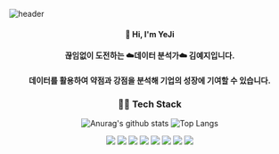 ![header](https://capsule-render.vercel.app/api?type=wave&color=ED986C&height=300&section=header&text=meji's%20github&fontSize=90&fontColor=F8F8F5&animation=fadeIn)

  
<div align="center">
  <h4>👋 Hi, I'm YeJi </h4>           
  <h4><strong>끊임없이 도전하는 ☁️데이터 분석가☁️ 김예지</strong>입니다.</h4>       
  <h4>데이터를 활용하여 약점과 강점을 분석해 기업의 성장에 기여할 수 있습니다.</h4>      

  <h3>👩‍💻 Tech Stack </h3>
  
  ![Anurag's github stats](https://github-readme-stats.vercel.app/api?username=meji9086&show_icons=true)
  ![Top Langs](https://github-readme-stats.vercel.app/api/top-langs/?username=meji9086&layout=compact)     

  <img src="https://img.shields.io/badge/Python-3776AB?style=for-the-badge&logo=Python&logoColor=white"/>
  <img src="https://img.shields.io/badge/Jupyter-F37626?style=for-the-badge&logo=Jupyter&logoColor=white"/>
  <img src="https://img.shields.io/badge/MySQL-8BC0D0?style=for-the-badge&logo=MySQL&logoColor=white"/>    
  <img src="https://img.shields.io/badge/Linux-FCC624?style=for-the-badge&logo=Linux&logoColor=white"/>    
  <img src="https://img.shields.io/badge/Tableau-E97627?style=for-the-badge&logo=Tableau&logoColor=white"/>    
  <img src="https://img.shields.io/badge/HTML-E34F26?style=for-the-badge&logo=HTML&logoColor=white"/>     
  <img src="https://img.shields.io/badge/Git-F05032?style=for-the-badge&logo=Git&logoColor=white"/>    
  <img src="https://img.shields.io/badge/R-9999FF?style=for-the-badge&logo=R&logoColor=white"/>   

</div> 

   
